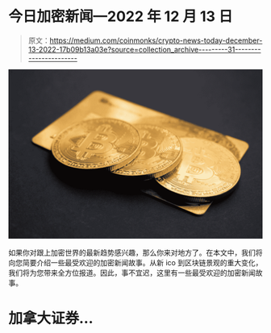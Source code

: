 # 今日加密新闻—2022 年 12 月 13 日

> 原文：<https://medium.com/coinmonks/crypto-news-today-december-13-2022-17b09b13a03e?source=collection_archive---------31----------------------->

![](img/4fb7b76f590be587fa4d27078a803bb5.png)

如果你对跟上加密世界的最新趋势感兴趣，那么你来对地方了。在本文中，我们将向您简要介绍一些最受欢迎的加密新闻故事。从新 ico 到区块链景观的重大变化，我们将为您带来全方位报道。因此，事不宜迟，这里有一些最受欢迎的加密新闻故事。

# 加拿大证券…